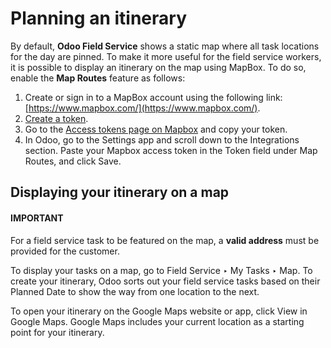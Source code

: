 # Planning an itinerary

By default, **Odoo Field Service** shows a static map where all task locations for the day are
pinned. To make it more useful for the field service workers, it is possible to display an itinerary
on the map using MapBox. To do so, enable the **Map Routes** feature as follows:

1. Create or sign in to a MapBox account using the following link: [https://www.mapbox.com/](https://www.mapbox.com/).
2. [Create a token](https://docs.mapbox.com/help/getting-started/access-tokens/#adding-url-restrictions-to-access-tokens).
3. Go to the [Access tokens page on Mapbox](https://account.mapbox.com/access-tokens/) and copy
   your token.
4. In Odoo, go to the Settings app and scroll down to the Integrations
   section. Paste your Mapbox access token in the Token field under
   Map Routes, and click Save.

## Displaying your itinerary on a map

#### IMPORTANT
For a field service task to be featured on the map, a **valid address** must be provided for the
customer.

To display your tasks on a map, go to Field Service ‣ My Tasks ‣ Map. To create
your itinerary, Odoo sorts out your field service tasks based on their Planned Date to
show the way from one location to the next.

To open your itinerary on the Google Maps website or app, click View in Google Maps.
Google Maps includes your current location as a starting point for your itinerary.
